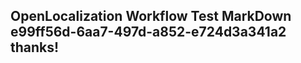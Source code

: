 <properties
ms.topic="hero-topic"
ms.test1="hero-topic"
ms.test2="test"/>


## OpenLocalization Workflow Test MarkDown e99ff56d-6aa7-497d-a852-e724d3a341a2 thanks!



<!--HONumber=Jul16_HO2-->



